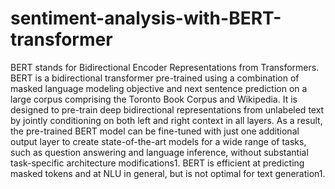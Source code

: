 # sentiment-analysis-with-BERT-transformer

BERT stands for Bidirectional Encoder Representations from Transformers. 
BERT is a bidirectional transformer pre-trained using a combination
of masked language modeling objective and next sentence prediction on a large corpus comprising the
Toronto Book Corpus and Wikipedia. It is designed to pre-train deep bidirectional representations 
from unlabeled text by jointly conditioning on both left and right context in all layers. 
As a result, the pre-trained BERT model can be fine-tuned with just one additional output layer
to create state-of-the-art models for a wide range of tasks, such as question answering and language 
inference, without substantial task-specific architecture modifications1. BERT is 
efficient at predicting masked tokens and at NLU in general, but is not optimal
for text generation1.
